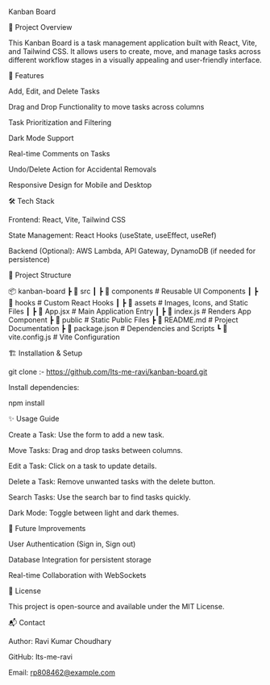 Kanban Board

📌 Project Overview

This Kanban Board is a task management application built with React, Vite, and Tailwind CSS. It allows users to create, move, and manage tasks across different workflow stages in a visually appealing and user-friendly interface.

🚀 Features

Add, Edit, and Delete Tasks

Drag and Drop Functionality to move tasks across columns

Task Prioritization and Filtering

Dark Mode Support

Real-time Comments on Tasks

Undo/Delete Action for Accidental Removals

Responsive Design for Mobile and Desktop

🛠️ Tech Stack

Frontend: React, Vite, Tailwind CSS

State Management: React Hooks (useState, useEffect, useRef)

Backend (Optional): AWS Lambda, API Gateway, DynamoDB (if needed for persistence)

📂 Project Structure

📦 kanban-board
 ┣ 📂 src
 ┃ ┣ 📂 components      # Reusable UI Components
 ┃ ┣ 📂 hooks           # Custom React Hooks
 ┃ ┣ 📂 assets          # Images, Icons, and Static Files
 ┃ ┣ 📜 App.jsx         # Main Application Entry
 ┃ ┣ 📜 index.js        # Renders App Component
 ┣ 📜 public            # Static Public Files
 ┣ 📜 README.md         # Project Documentation
 ┣ 📜 package.json      # Dependencies and Scripts
 ┗ 📜 vite.config.js    # Vite Configuration

 🏗️ Installation & Setup

 git clone :-   https://github.com/Its-me-ravi/kanban-board.git

 Install dependencies:

 npm install

 ✨ Usage Guide

Create a Task: Use the form to add a new task.

Move Tasks: Drag and drop tasks between columns.

Edit a Task: Click on a task to update details.

Delete a Task: Remove unwanted tasks with the delete button.

Search Tasks: Use the search bar to find tasks quickly.

Dark Mode: Toggle between light and dark themes.

🌟 Future Improvements

User Authentication (Sign in, Sign out)

Database Integration for persistent storage

Real-time Collaboration with WebSockets

📝 License

This project is open-source and available under the MIT License.

📬 Contact

Author: Ravi Kumar Choudhary

GitHub: Its-me-ravi

Email: rp808462@example.com
